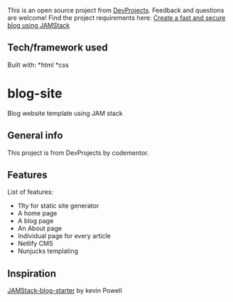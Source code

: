 This is an open source project from [DevProjects](http://www.codementor.io/projects). Feedback and questions are welcome!
Find the project requirements here: [Create a fast and secure blog using JAMStack](https://www.codementor.io/projects/web/create-a-fast-and-secure-blog-using-jamstack-c93coupnxb)

## Tech/framework used
Built with:
*html
*css

# blog-site
Blog website template using JAM stack

## General info
This project is from DevProjects by codementor.

## Features
List of features:

* 11ty for static site generator
* A home page
* A blog page
* An About page
* Individual page for every article
* Netlify CMS
* Nunjucks templating

## Inspiration
[JAMStack-blog-starter](https://github.com/kevin-powell/JAMStack-blog-starter/blob/main/README.md) by kevin Powell
